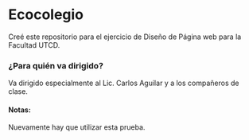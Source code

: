 # Ecocolegio
Creé este repositorio para el ejercicio de Diseño de Página web para la Facultad UTCD.

### ¿Para quién va dirigido?
Va dirigido especialmente al Lic. Carlos Aguilar y a los compañeros de clase.

#### Notas:

Nuevamente hay que utilizar esta prueba.